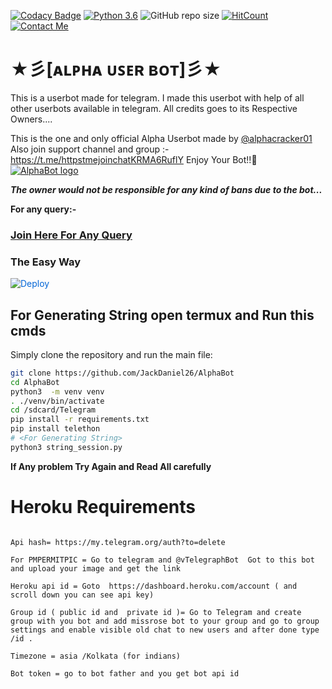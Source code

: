 [![Codacy Badge](https://api.codacy.com/project/badge/Grade/f7c51539e67b483bb8d7749acca51d3a)](https://app.codacy.com/gh/HellBoy-OP/HellBot?utm_source=github.com&utm_medium=referral&utm_content=HellBoy-OP/HellBot&utm_campaign=Badge_Grade_Settings)
[![Python 3.6](https://img.shields.io/badge/Python-3.6%20or%20newer-blue.svg)](https://www.python.org/downloads/release/python-360/)
![GitHub repo size](https://img.shields.io/github/repo-size/HellBoy-OP/Hellbot)
[![HitCount](http://hits.dwyl.com/HellBoy-OP/HellBot.svg)](http://hits.dwyl.com/HellBoy-OP/HellBot)
[![Contact Me](https://img.shields.io/badge/Telegram-Contact%20Me-informational)](https://t.me/kraken_the_badass)


# ★彡[ᴀʟᴘʜᴀ ᴜꜱᴇʀ ʙᴏᴛ]彡★
This is a userbot made for telegram. I made this userbot with help of all other userbots available in telegram. All credits goes to its Respective Owners....

This is the one and only official Alpha Userbot made by [@alphacracker01](https://t.me/httpstmejoinchatKRMA6RuflY) Also join support channel and group :- https://t.me/httpstmejoinchatKRMA6RuflY Enjoy Your Bot!!💝
[![AlphaBot logo](https://i.ibb.co/Swvg82s/IMG-20201029-205430-067.jpg)](https://t.me/httpstmejoinchatKRMA6RuflY)


***The owner would not be responsible for any kind of bans due to the bot...***

**For any query:-**
### [Join Here For Any Query](https://t.me/joinchat/AAAAAFO02LJExFJSzi_xVA)


### The Easy Way 

<a href="https://dashboard.heroku.com/new?button-url=https%3A%2F%2Fgithub.com%2FJackDaniel26%2FAlphabot&template=https%3A%2F%2Fgithub.com%2FJackDaniel26%2FHellBot" rel="nofollow" style="background-color: initial; box-sizing: border-box; color: #0366d6; text-decoration-line: none;"><img alt="Deploy" data-canonical-src="https://www.herokucdn.com/deploy/button.svg" src="https://camo.githubusercontent.com/83b0e95b38892b49184e07ad572c94c8038323fb/68747470733a2f2f7777772e6865726f6b7563646e2e636f6d2f6465706c6f792f627574746f6e2e737667" style="border-style: none; box-sizing: initial; max-width: 100%;" /></a></div>


## For Generating String open termux and Run this cmds

Simply clone the repository and run the main file:
```sh
git clone https://github.com/JackDaniel26/AlphaBot
cd AlphaBot
python3  -m venv venv 
. ./venv/bin/activate
cd /sdcard/Telegram
pip install -r requirements.txt
pip install telethon
# <For Generating String>
python3 string_session.py
```
**If Any problem Try Again and Read All carefully**

# Heroku Requirements

```Api id = https://my.telegram.org/auth?to=delete

Api hash= https://my.telegram.org/auth?to=delete

For PMPERMITPIC = Go to telegram and @vTelegraphBot  Got to this bot and upload your image and get the link

Heroku api id = Goto  https://dashboard.heroku.com/account ( and scroll down you can see api key)

Group id ( public id and  private id )= Go to Telegram and create group with you bot and add missrose bot to your group and go to group settings and enable visible old chat to new users and after done type  /id .

Timezone = asia /Kolkata (for indians)

Bot token = go to bot father and you get bot api id
```
